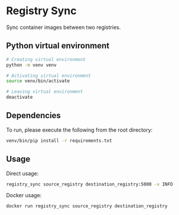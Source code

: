 # Registry Sync

Sync container images between two registries.

## Python virtual environment

```sh
# Creating virtual environment
python -m venv venv
```

```sh
# Activating virtual environment
source venv/bin/activate
```

```sh
# Leaving virtual environment
deactivate
```

## Dependencies

To run, please execute the following from the root directory:

```sh
venv/bin/pip install -r requirements.txt
```

## Usage

Direct usage:

```sh
registry_sync source_registry destination_registry:5000 -v INFO
```

Docker usage:

```sh
docker run registry_sync source_registry destination_registry
```
